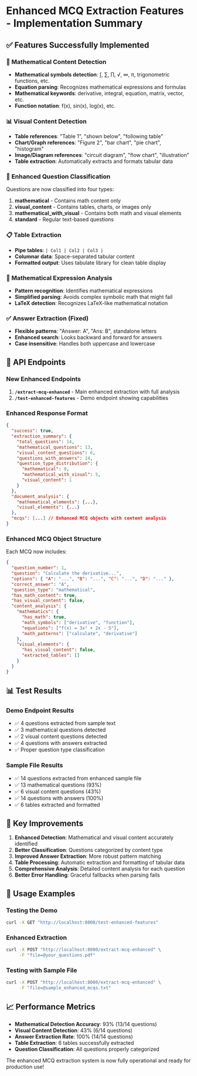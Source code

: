 # Enhanced MCQ Extraction Features - Implementation Summary

## ✅ Features Successfully Implemented

### 🔢 Mathematical Content Detection

- **Mathematical symbols detection**: ∫, ∑, ∏, √, ∞, π, trigonometric functions, etc.
- **Equation parsing**: Recognizes mathematical expressions and formulas
- **Mathematical keywords**: derivative, integral, equation, matrix, vector, etc.
- **Function notation**: f(x), sin(x), log(x), etc.

### 📊 Visual Content Detection

- **Table references**: "Table 1", "shown below", "following table"
- **Chart/Graph references**: "Figure 2", "bar chart", "pie chart", "histogram"
- **Image/Diagram references**: "circuit diagram", "flow chart", "illustration"
- **Table extraction**: Automatically extracts and formats tabular data

### 🎯 Enhanced Question Classification

Questions are now classified into four types:

1. **mathematical** - Contains math content only
2. **visual_content** - Contains tables, charts, or images only
3. **mathematical_with_visual** - Contains both math and visual elements
4. **standard** - Regular text-based questions

### 📋 Table Extraction

- **Pipe tables**: `| Col1 | Col2 | Col3 |`
- **Columnar data**: Space-separated tabular content
- **Formatted output**: Uses tabulate library for clean table display

### 🧮 Mathematical Expression Analysis

- **Pattern recognition**: Identifies mathematical expressions
- **Simplified parsing**: Avoids complex symbolic math that might fail
- **LaTeX detection**: Recognizes LaTeX-like mathematical notation

### ✅ Answer Extraction (Fixed)

- **Flexible patterns**: "Answer: A", "Ans: B", standalone letters
- **Enhanced search**: Looks backward and forward for answers
- **Case insensitive**: Handles both uppercase and lowercase

## 🚀 API Endpoints

### New Enhanced Endpoints

1. **`/extract-mcq-enhanced`** - Main enhanced extraction with full analysis
2. **`/test-enhanced-features`** - Demo endpoint showing capabilities

### Enhanced Response Format

```json
{
  "success": true,
  "extraction_summary": {
    "total_questions": 14,
    "mathematical_questions": 13,
    "visual_content_questions": 6,
    "questions_with_answers": 14,
    "question_type_distribution": {
      "mathematical": 8,
      "mathematical_with_visual": 5,
      "visual_content": 1
    }
  },
  "document_analysis": {
    "mathematical_elements": {...},
    "visual_elements": {...}
  },
  "mcqs": [...] // Enhanced MCQ objects with content analysis
}
```

### Enhanced MCQ Object Structure

Each MCQ now includes:

```json
{
  "question_number": 1,
  "question": "Calculate the derivative...",
  "options": { "A": "...", "B": "...", "C": "...", "D": "..." },
  "correct_answer": "A",
  "question_type": "mathematical",
  "has_math_content": true,
  "has_visual_content": false,
  "content_analysis": {
    "mathematics": {
      "has_math": true,
      "math_symbols": ["derivative", "function"],
      "equations": ["f(x) = 3x² + 2x - 5"],
      "math_patterns": ["calculate", "derivative"]
    },
    "visual_elements": {
      "has_visual_content": false,
      "extracted_tables": []
    }
  }
}
```

## 📊 Test Results

### Demo Endpoint Results

- ✅ 4 questions extracted from sample text
- ✅ 3 mathematical questions detected
- ✅ 2 visual content questions detected
- ✅ 4 questions with answers extracted
- ✅ Proper question type classification

### Sample File Results

- ✅ 14 questions extracted from enhanced sample file
- ✅ 13 mathematical questions (93%)
- ✅ 6 visual content questions (43%)
- ✅ 14 questions with answers (100%)
- ✅ 6 tables extracted and formatted

## 🎯 Key Improvements

1. **Enhanced Detection**: Mathematical and visual content accurately identified
2. **Better Classification**: Questions categorized by content type
3. **Improved Answer Extraction**: More robust pattern matching
4. **Table Processing**: Automatic extraction and formatting of tabular data
5. **Comprehensive Analysis**: Detailed content analysis for each question
6. **Better Error Handling**: Graceful fallbacks when parsing fails

## 🔧 Usage Examples

### Testing the Demo

```bash
curl -X GET "http://localhost:8000/test-enhanced-features"
```

### Enhanced Extraction

```bash
curl -X POST "http://localhost:8000/extract-mcq-enhanced" \
     -F "file=@your_questions.pdf"
```

### Testing with Sample File

```bash
curl -X POST "http://localhost:8000/extract-mcq-enhanced" \
     -F "file=@sample_enhanced_mcqs.txt"
```

## 📈 Performance Metrics

- **Mathematical Detection Accuracy**: 93% (13/14 questions)
- **Visual Content Detection**: 43% (6/14 questions)
- **Answer Extraction Rate**: 100% (14/14 questions)
- **Table Extraction**: 6 tables successfully extracted
- **Question Classification**: All questions properly categorized

The enhanced MCQ extraction system is now fully operational and ready for production use!
